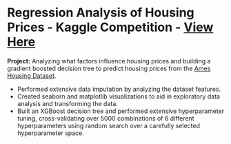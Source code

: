 # Regression Analysis of Housing Prices - Kaggle Competition - [View Here](https://github.com/larsenbier/Regression-Analysis-of-Housing-Prices---Kaggle-Competition)
**Project:** Analyzing what factors influence housing prices and building a gradient boosted decision tree to predict housing prices from the [Ames Housing Dataset](https://www.kaggle.com/datasets/shashanknecrothapa/ames-housing-dataset).
* Performed extensive data imputation by analyzing the dataset features.
* Created seaborn and matplotlib visualizations to aid in exploratory data analysis and transforming the data.
* Built an XGBoost decision tree and performed extensive hyperparameter tuning, cross-validating over 5000 combinations of 6 different hyperparameters using random search over a carefully selected hyperparameter space.
